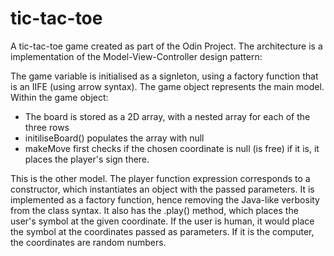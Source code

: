 # tic-tac-toe
A tic-tac-toe game created as part of the Odin Project.
The architecture is a implementation of the Model-View-Controller design pattern:

The game variable is initialised as a signleton, using a factory function that is an IIFE (using arrow syntax). The game object represents the main model.
Within the game object:
- The board is stored as a 2D array, with a nested array for each of the three rows
- initiliseBoard() populates the array with null
- makeMove first checks if the chosen coordinate is null (is free)
  if it is, it places the player's sign there.

This is the other model. The player function expression corresponds to a constructor, which instantiates an object with the passed parameters. It is implemented as a factory function, hence removing the Java-like verbosity from the class syntax. It also has the .play() method, which places the user's symbol at the given coordinate. If the user is human, it would place the symbol at the coordinates passed as parameters. If it is the computer, the coordinates are random numbers.
